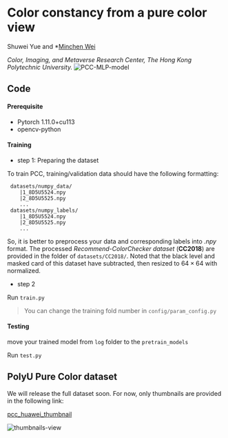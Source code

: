 # Color constancy from a pure color view

Shuwei Yue and *[Minchen Wei](https://www.polyucolorlab.com/)

*Color, Imaging, and Metaverse Research Center, The Hong Kong Polytechnic University.*
![PCC-MLP-model](https://user-images.githubusercontent.com/106613332/212549365-c7d0bd52-aa4f-4289-b315-0e4efef8a000.png)

## Code

####  Prerequisite   

* Pytorch 1.11.0+cu113
* opencv-python  

#### Training

- step 1: Preparing the dataset

To train PCC, training/validation data should have the following formatting:

```
 datasets/numpy_data/
	|1_8D5U5524.npy
	|2_8D5U5525.npy
	...
 datasets/numpy_labels/
 	|1_8D5U5524.npy
	|2_8D5U5525.npy
	...
```

So, it is better to preprocess your data and corresponding labels into *.npy* format.
The processed *Recommend-ColorChecker dataset* (**CC2018**) are provided in the folder of `datasets/CC2018/`. Noted that the black level and masked card of this dataset have subtracted, then resized to $64\times64$ with normalized.

- step 2

Run `train.py`  

>  You can change the training fold number in `config/param_config.py`  

#### Testing

move your trained model from `log` folder to the `pretrain_models`

Run `test.py`

## PolyU Pure Color dataset

We will release the full dataset soon. For now, only thumbnails are provided in the following link:

 [pcc_huawei_thumbnail](https://connectpolyu-my.sharepoint.com/:f:/g/personal/21064184r_connect_polyu_hk/EjKJSnalMRpMn0nm4fJoIeEB34G9oxnu8MW7SYu2iSvC7g?e=dvk5vr)
 
 ![thumbnails-view](https://user-images.githubusercontent.com/106613332/212550111-52245d3b-f989-4cf8-8fcf-82187d46cbfc.png)

